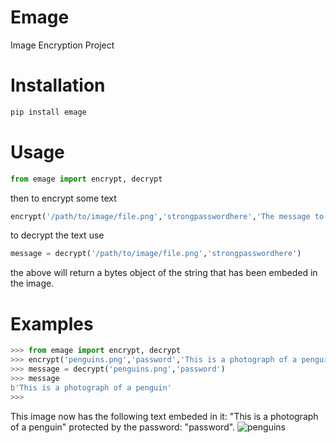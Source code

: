 # Emage
Image Encryption Project

# Installation
```python
pip install emage
```

# Usage
```python
from emage import encrypt, decrypt
```

then to encrypt some text

```python
encrypt('/path/to/image/file.png','strongpasswordhere','The message to be encryped')
```

to decrypt the text use

```python
message = decrypt('/path/to/image/file.png','strongpasswordhere')
```

the above will return a bytes object of the string that has been embeded in the image.

# Examples
```python
>>> from emage import encrypt, decrypt
>>> encrypt('penguins.png','password','This is a photograph of a penguin')
>>> message = decrypt('penguins.png','password')
>>> message
b'This is a photograph of a penguin'
>>> 
```
This image now has the following text embeded in it: "This is a photograph of a penguin" protected by the password: "password".
![penguins](https://i.imgur.com/JZDW2l0.png)
